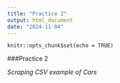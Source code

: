 ```yaml
---
title: "Practice 2"
output: html_document
date: "2024-11-04"
---
```


```{r setup, include=FALSE}
knitr::opts_chunk$set(echo = TRUE)
```
###Practice 2

*Scraping CSV example of Cars*